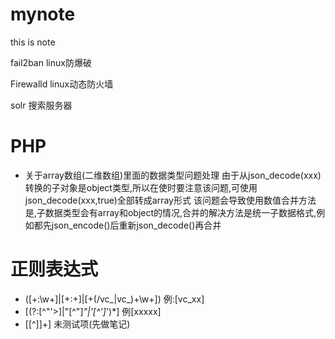 # mynote
this is note


fail2ban linux防爆破

Firewalld linux动态防火墙

solr 搜索服务器

# PHP

* 关于array数组(二维数组)里面的数据类型问题处理
由于从json_decode(xxx)转换的子对象是object类型,所以在使时要注意该问题,可使用json_decode(xxx,true)全部转成array形式
该问题会导致使用数值合并方法是,子数据类型会有array和object的情况,合并的解决方法是统一子数据格式,例如都先json_encode()后重新json_decode()再合并


# 正则表达式

* (\[+:\w+\]|\[+:+\]|\[+(/vc_|vc_)+\w+\]) 例:[vc_xx]
* \[(?:[^\"'>]|\"[^\"]*\"|'[^']*')*\] 例[xxxxx]
* \[[^\]]+\] 未测试项(先做笔记)

